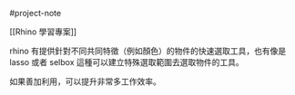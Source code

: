 #project-note 

[[Rhino 學習專案]]

rhino 有提供針對不同共同特徵（例如顏色）的物件的快速選取工具，也有像是 lasso 或者 selbox 這種可以建立特殊選取範圍去選取物件的工具。

如果善加利用，可以提升非常多工作效率。